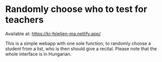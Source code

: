 # Randomly choose who to test for teachers

Available at: https://ki-feleljen-ma.netlify.app/

This is a simple webapp with one sole function, to randomly choose a student from a list, who is then should give a recital.
Please note that the whole interface is in Hungarian.
